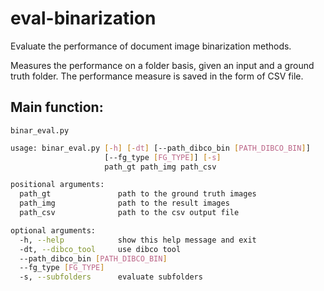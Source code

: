 # eval-binarization
Evaluate the performance of document image binarization methods.

Measures the performance on a folder basis, given an input and a ground truth folder.
The performance measure is saved in the form of CSV file.

## Main function:

```binar_eval.py```


```bash
usage: binar_eval.py [-h] [-dt] [--path_dibco_bin [PATH_DIBCO_BIN]]
                     [--fg_type [FG_TYPE]] [-s]
                     path_gt path_img path_csv

positional arguments:
  path_gt               path to the ground truth images
  path_img              path to the result images
  path_csv              path to the csv output file

optional arguments:
  -h, --help            show this help message and exit
  -dt, --dibco_tool     use dibco tool
  --path_dibco_bin [PATH_DIBCO_BIN]
  --fg_type [FG_TYPE]
  -s, --subfolders      evaluate subfolders
```
